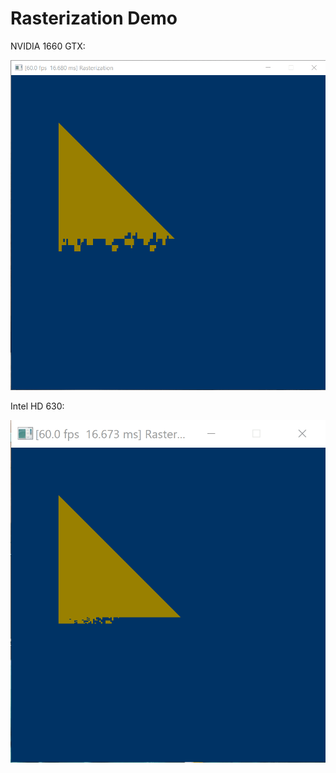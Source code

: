 # Rasterization Demo

NVIDIA 1660 GTX:

![image](/nvidia_1660.gif)

Intel HD 630:

![image](/intel_630.gif)
